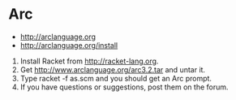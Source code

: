 # Arc

- http://arclanguage.org
- http://arclanguage.org/install

1. Install Racket from http://racket-lang.org.
2. Get http://www.arclanguage.org/arc3.2.tar and untar it.
3. Type racket -f as.scm and you should get an Arc prompt.
4. If you have questions or suggestions, post them on the forum.

